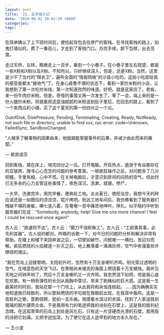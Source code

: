```yaml
---
layout: post
title: '23. 五羊城小记'
date: '2019-08-01 20:42:29 +0800'
categories: ''
tags: ''
---
```


在简单确认了上下班时间后，便拾起背包去往停尸的客栈。在寻找客栈的路上，如鬼打墙似的，费了一番劲儿，才走到了客栈门口。办完手续，卸下包袱，出去觅食。



走过天桥，左转，略微走上一百步，看到一个小巷子。在小巷子里左右观望，都是一些X粉和X粉以及X粉。不知所以，只好继续深入，但是，还是X粉。当然，这里是少不了当代的“锦衣卫”，遍布全国的“情报网络”的沙县小吃的。这些小吃部给我的感受是都太“接地气”了。在身心疲惫不堪的状态下，看到一家炒米粉的小店，让我想到了第一次吃炒米线，第一次知道孜然的味道。好吧，就是这家店了。老板，来一份牛肉炒米粉。但是，奇怪的事情又再一次发生了，等了一会，端上来的是一份火腿炒米粉。将就着把这盘油腻腻的米粉送到肚子里后，在回去的路上，看到了一个卖西瓜的小铺，买了这个夏天的第一份四分之一个瓜。



OutofDisk, DiskPressure, Pending, Terminating, Creating, Ready, NotReady, not such file or directory, unable to find xxx, rpc error: code=Unknown, FailedSync, SandboxChanged.



“人越多了解事物的因果由来，他就越能掌握事件的后果，并减少由此而来的痛楚。” 

— 斯宾诺莎



回到客栈，窝在床上，啃完四分之一瓜。打开电脑，开启热点，遨游于有谷歌存在的互联网，搜寻心心念念的问题的参考答案。一顿疯狂操作之后，对问题多了几分把握。手里有粮，心中不慌。在关掉电脑后，才意识到房间的闷热的空气，但此时已无多余的心力去管这些事情了。夜色深沉，洗漱，就寝，停尸。



一大早，洗漱完毕，用完早餐，便奔赴工地。炎炎夏日，艳阳当空，我想今天的砖应该还是一如既往的烫烫烫，锟斤拷吧。到达工地车间后，我仿佛看到了服务器们残破不堪的身躯，横七竖八着，在奄奄一息中痛苦地呻吟，挣扎，似乎隐约中听到服务器们在说：“Somebody, anybody, help! Give me one more chance! I feel I could be rescued once again!”



古人云：“欲速则不达”。古人云：“磨刀不误砍柴工”。古人云：“工欲善其事，必先利其器”。古人说的都对。昨晚的谷歌一下，对今日的问题的分析和解决非常有帮助。在楼上和楼下来回奔波之后，一切譬如破竹，问题被一一横扫，皆迎刃而解。疯狂燃烧的火焰被逐一扑灭之后，地上散落着一滩滩灰烬，空气中弥漫着些许缭绕的烟尘。



“我在荒岛上迎接黎明。太阳初升时，忽然有十万支金喇叭齐鸣。阳光穿过透明的空气，在喑蓝色的天空飞过。在黑暗尚未褪去的海面上燃烧着十万支蜡烛。我听见天地之间钟声响了，然后十万支金喇叭又一次齐鸣。我忽然泪下如雨，但是我心底在欢歌。有一柄有弹性的长剑从我胸中穿过，带来了剧痛似的巨大感。这是我一生最美好的时刻，我站在那一个门坎上，从此我将和永恒连结起。……因为确确实实地知道我已经胜利，所以那些燃烧的字句就在我眼前出现，在我耳中轰鸣。这是一首胜利之歌，音韵铿锵，犹如一支乐曲。我摸着水湿过的衣袋，找到了人家送我划玻璃的那片硬质合金。于是我用有力的笔迹把我的诗刻在石壁上，这是我的胜利纪念碑。在这孤零零的石岛上到处是风化石，只有这一片坚硬而光滑的石壁。我用我的诗把它刻满，又把字迹加深，为了使它在这人迹罕到的地方永久存在。”



— 王小波
